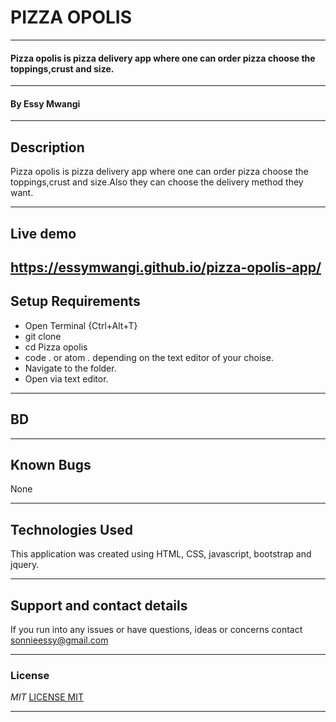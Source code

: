 # PIZZA OPOLIS


---


#### Pizza opolis is pizza delivery app where one can order pizza choose the toppings,crust and size.


---


#### By **Essy Mwangi**


---


## Description
Pizza opolis is pizza delivery app where one can order pizza choose the toppings,crust and size.Also they can choose the delivery method they want.

---

## Live demo
<https://essymwangi.github.io/pizza-opolis-app/>
---


## Setup Requirements
* Open Terminal {Ctrl+Alt+T}
* git clone
* cd Pizza opolis
* code . or atom . depending on the text editor of your choise.
* Navigate to the folder.
* Open via text editor.

---


## BD

---

## Known Bugs
None

---

## Technologies Used
This application was created using HTML, CSS, javascript, bootstrap and jquery.

---

## Support and contact details
If you run into any issues or have questions, ideas or concerns contact <sonnieessy@gmail.com>


---


### License
*MIT*
[LICENSE MIT](./LICENSE)

---
